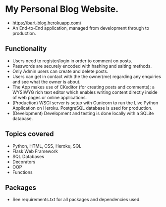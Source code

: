 # My Personal Blog Website.
* https://bart-blog.herokuapp.com/
* An End-to-End application, managed from development through to production.


## Functionality
* Users need to register/login in order to comment on posts.
* Passwords are securely encoded with hashing and salting methods.
* Only Admin users can create and delete posts.
* Users can get in contact with the the owner(me) regarding any enquiries and see what the owner is about.
* The App makes use of CKeditor (for creating posts and comments); a WYSIWYG rich text editor which enables writing content directly inside of web pages or online applications.
* (Production) WSGI server is setup with Gunicorn to run the Live Python Application on Heroku. PostgreSQL database is used for production.
* (Development) Development and testing is done locally with a SQLite database.

## Topics covered

* Python, HTML, CSS, Heroku, SQL
* Flask Web Framework 
* SQL Databases
* Decorators
* OOP
* Functions

## Packages
* See requirements.txt for all packages and dependencies used.

